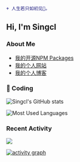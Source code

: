 ```diff
+ 人生若只如初见🍁。
```
## Hi, I'm Singcl

### About Me

+ [我的开源NPM Packages](https://www.npmjs.com/settings/singcl/packages)
+ [我的个人网站](https://imcoco.top)
+ [我的个人博客](https://singcl.github.io/)

### 🔰 Coding

![Singcl's GitHub stats](https://github-readme-stats.vercel.app/api?username=singcl&show_icons=true&hide_border=true&cache_seconds=1900)

![Most Used Languages](https://github-readme-stats.vercel.app/api/top-langs/?username=singcl&layout=compact&langs_count=100&hide=HTML,TeX,Roff,Makefile,CSS,Gherkin,PHP,Perl)

### Recent Activity

![](https://github-profile-summary-cards.vercel.app/api/cards/profile-details?username=singcl&theme=vue)
  
[![activity graph](https://activity-graph.herokuapp.com/graph?username=singcl&theme=github-light&hide_border=true)](https://github.com/ashutosh00710/github-readme-activity-graph)